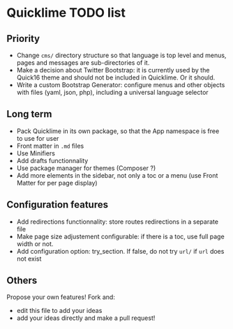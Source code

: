 # Quicklime TODO list

## Priority

* Change `cms/` directory structure so that language is top level and menus, pages and messages are sub-directories of it.
* Make a decision about Twitter Bootstrap: it is currently used by the Quick16 theme and should not be included in Quicklime. Or it should.
* Write a custom Bootstrap Generator: configure menus and other objects with files (yaml, json, php), including a universal language selector

## Long term

* Pack Quicklime in its own package, so that the App namespace is free to use for user
* Front matter in `.md` files
* Use Minifiers
* Add drafts functionnality
* Use package manager for themes (Composer ?)
* Add more elements in the sidebar, not only a toc or a menu (use Front Matter for per page display)

## Configuration features

* Add redirections functionnality: store routes redirections in a separate file
* Make page size adjustement configurable: if there is a toc, use full page width or not.
* Add configuration option: try_section. If false, do not try `url/` if `url` does not exist

## Others

Propose your own features! Fork and:
* edit this file to add your ideas
* add your ideas directly and make a pull request!
